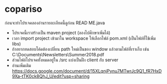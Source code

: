 # copariso

ก่อนจะทำโปรเจคลองอ่านรายละเอียดนี้ดูก่อน READ ME.java

  - โปรเจคนี้เราสร้างเป็น maven project (ลองไปศึกษาเพิ่มได้)
  - เวลา import project เข้ามาใน workspace ให้เลือกไฟล์ pom.xml (เป็นไฟล์ที่ใช้เพิ่ม libs)
  - ถ้าอยากทดสอบโค้ดต้องเปลี่ยน path ใหม่เป็นของ window แล้วตามไฟล์ที่เราเก็บ เช่น C:\Documents\Newsletters\Summer2018.pdf
  - ส่วนไฟล์โปรเจคทั้งหมดอยู่ใน /src แบ่งเป็นฝั่ง client กับ server
  - อ่านเพิ่มเติม https://docs.google.com/document/d/15XLqnjPynu7MTwrJc9Q1_fR7HxD9Xa-tTK0ck8QhJ_U/edit?usp=sharing
